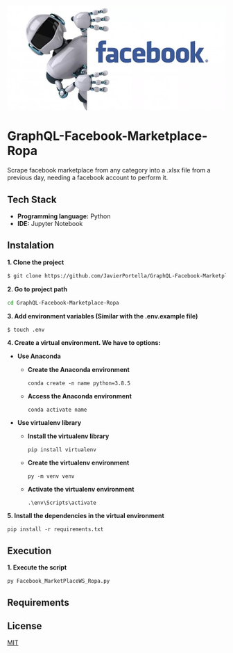 ![Logo](logo.jpeg)

# GraphQL-Facebook-Marketplace-Ropa

Scrape facebook marketplace from any category into a .xlsx file from a previous day, needing a facebook account to perform it.

## Tech Stack

* **Programming language:** Python
* **IDE:** Jupyter Notebook

## Instalation

**1. Clone the project**
```bash 
$ git clone https://github.com/JavierPortella/GraphQL-Facebook-Marketplace-Ropa.git
```

**2. Go to project path**

```bash
cd GraphQL-Facebook-Marketplace-Ropa
```

**3. Add environment variables (Similar with the .env.example file)**
```bash
$ touch .env
```

**4. Create a virtual environment. We have to options:**

* **Use Anaconda**
    
    - **Create the Anaconda environment**
        ```shell
        conda create -n name python=3.8.5
        ```

    - **Access the Anaconda environment**
        ```shell
        conda activate name
        ```

* **Use virtualenv library**
    - **Install the virtualenv library**
        ```shell
        pip install virtualenv
        ```
    
    - **Create the virtualenv environment**
        ```shell
        py -m venv venv
        ```

    - **Activate the virtualenv environment**
        ```shell
        .\env\Scripts\activate
        ```

**5. Install the dependencies in the virtual environment**
```shell
pip install -r requirements.txt
```

## Execution

**1. Execute the script**
```shell
py Facebook_MarketPlaceWS_Ropa.py
```

## Requirements



## License

[MIT](https://choosealicense.com/licenses/mit/)